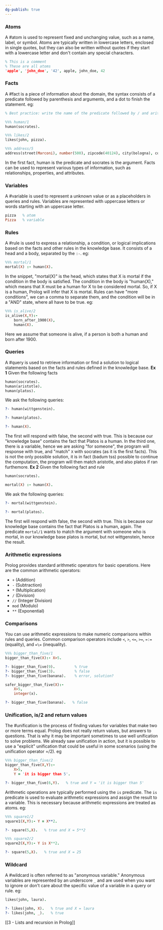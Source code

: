 ```yaml
---
dg-publish: true
---
```

### Atoms
A #atom is used to represent fixed and unchanging value, such as a name, label, or symbol. Atoms are typically written in lowercase letters, enclosed in single quotes, but they can also be written without quotes if they start with a lowercase letter and don't contain any special characters.
```prolog
% This is a comment
% These are all atoms
'apple', 'john_doe', '42', apple, john_doe, 42
```
### Facts
A #fact is a piece of information about the domain, the syntax consists of a predicate followed by parenthesis and arguments, and a dot to finish the statement. eg:
```prolog
% Best practice: write the name of the predicate followed by / and arity

%%% human/1
human(socrates).

%%% likes/2
likes(john, pizza).

%%% address/5
address(street(Marconi), number(500), zipcode(40124), city(bologna), country(italy)).
```
In the first fact, human is the predicate and socrates is the argument.
Facts can be used to represent various types of information, such as relationships, properties, and attributes.
### Variables
A #variable is used to represent a unknown value or as a placeholders in queries and rules. Variables are represented with uppercase letters or words starting with an uppercase letter.
```prolog
pizza   % atom
Pizza   % variable
```
### Rules
A #rule is used to express a relationship, a condition, or logical implications based on the facts and other rules in the knowledge base. It consists of a head and a body, separated by the `:-`. eg:
```prolog
%%% mortal/1
mortal(X) :- human(X).
```
In the snippet, "mortal(X)" is the head, which states that X is mortal if the condition in the body is satisfied. The condition in the body is "human(X)," which means that X must be a human for X to be considered mortal. So, if X is a human, Prolog will infer that X is mortal.
Rules can have "more conditions", we can a comma to separate them, and the condition will be in a "AND" state, where all have to be true. eg:
```prolog
%%% is_alive/2
is_alive(X,Y):-
	born_after_1900(X),
	human(X).
```
Here we assume that someone is alive, if a person is both a human and born after 1900.
### Queries
A #query is used to retrieve information or find a solution to logical statements based on the facts and rules defined in the knowledge base.
**Ex 1** Given the following facts
```prolog
human(socrates).
human(aristotle).
human(platos).
```
We ask the following queries:
```prolog
?- human(wittgenstein).

?- human(platos).

?- human(X).
```
The first will respond with false, the second with true. This is because our "knowledge base" contains the fact that Platos is a human.
In the third one, there is a variable, hence we are asking "for someone", the program will response with true, and "match" `X` with socrates (as it is the first facts). This is not the only possible solution, it is in fact (badum tss) possible to continue the computation, the program will then match aristotle, and also platos if ran furthemore.
**Ex 2** Given the following fact and rule
```prolog
human(socrates).

mortal(X) :- human(X).
```
We ask the following queries:
```prolog
?- mortal(wittgenstein).

?- mortal(platos).
```
The first will respond with false, the second with true. This is because our knowledge base contains the fact that Platos is a human, again. The predicate `mortal/1` wants to match the argument with someone who is mortal, in our knowledge base platos is mortal, but not wittgenstein, hence the result.
### Arithmetic expressions
Prolog provides standard arithmetic operators for basic operations. Here are the common arithmetic operators:
- `+` (Addition)
- `-` (Subtraction)
- `*` (Multiplication)
- `/` (Division)
- `//` (Integer Division)
- `mod` (Modulo)
- `**` (Exponential)
### Comparisons
You can use arithmetic expressions to make numeric comparisons within rules and queries. Common comparison operators include `<`, `>`, `<=`, `>=`, `=:=` (equality), and `=\=` (inequality).
```prolog
%%% bigger_than_five/1
bigger_than_five(X):- X>5.

?- bigger_than_five(9).         % true
?- bigger_than_five(3).         % false
?- bigger_than_five(banana).    % error, solution?

safer_bigger_than_five(X):-
	X>5,
	integer(x).

?- bigger_than_five(banana).   % false
```
### Unification, is/2 and return values
The #unification is the process of finding values for variables that make two or more terms equal. Prolog does not really return values, but answers to questions. That is why it may be important sometimes to use well unification to solve problems.
We already saw unification in action, but it is possible to use a "explicit" unification that could be useful in some scenarios (using the unification operator =/2). eg
```prolog
%%% bigger_than_five/2
bigger_than_five(X,Y):-
	X>5,
	Y = 'it is bigger than 5'.

?- bigger_than_five(6,Y).   % true and Y = 'it is bigger than 5'
```
Arithmetic operations are typically performed using the `is` predicate. The `is` predicate is used to evaluate arithmetic expressions and assign the result to a variable. This is necessary because arithmetic expressions are treated as atoms. eg:
```prolog
%%% square1/2
square1(X,Y):- Y = X**2.

?- square(5,X).   % true and X = 5**2

%%% square2/2
square2(X,Y):- Y is X**2.

?- square(5,X).   % true and X = 25
```
### Wildcard
A #wildcard is often referred to as "anonymous variable." Anonymous variables are represented by an underscore `_` and are used when you want to ignore or don't care about the specific value of a variable in a query or rule. eg:
```prolog
likes(john, laura).

?- likes(john, X).   % true and X = laura
?- likes(john, _).   % true
```

[[3 - Lists and recursion in Prolog]]